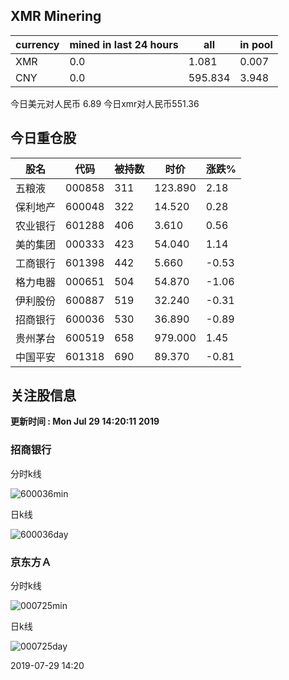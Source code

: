## XMR Minering

|currency|mined in last 24 hours|all|in pool|
|---|---|---|---|
|XMR|0.0|1.081|0.007|
|CNY|0.0|595.834|3.948|

今日美元对人民币 6.89	今日xmr对人民币551.36


## 今日重仓股 

|股名|代码|被持数|时价|涨跌%|
|---|---|---|---|---|
|五粮液|000858|311|123.890|2.18|
|保利地产|600048|322|14.520|0.28|
|农业银行|601288|406|3.610|0.56|
|美的集团|000333|423|54.040|1.14|
|工商银行|601398|442|5.660|-0.53|
|格力电器|000651|504|54.870|-1.06|
|伊利股份|600887|519|32.240|-0.31|
|招商银行|600036|530|36.890|-0.89|
|贵州茅台|600519|658|979.000|1.45|
|中国平安|601318|690|89.370|-0.81|

## 关注股信息
**更新时间 : Mon Jul 29 14:20:11 2019**
### 招商银行 
分时k线

![600036min](http://image.sinajs.cn/newchart/min/n/sh600036.gif)

日k线

![600036day](http://image.sinajs.cn/newchart/daily/n/sh600036.gif)

### 京东方Ａ 
分时k线

![000725min](http://image.sinajs.cn/newchart/min/n/sz000725.gif)

日k线

![000725day](http://image.sinajs.cn/newchart/daily/n/sz000725.gif)

2019-07-29 14:20